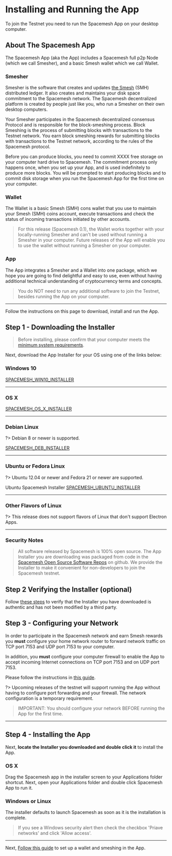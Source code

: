 # Installing and Running the App

To join the Testnet you need to run the Spacemesh App on your desktop computer.

## About The Spacemesh App

The Spacemesh App (aka the App) includes a Spacemesh full p2p Node (which we call Smesher), and a basic Smesh wallet which we call Wallet.

### Smesher
Smesher is the software that creates and updates [the Smesh](../coins.md) (SMH) distributed ledger. It also creates and maintains your disk space commitment to the Spacemesh network. The Spacemesh decentralized platform is created by people just like you, who run a Smesher on their own desktop computers.

Your Smesher participates in the Spacemesh decentralized consensus Protocol and is responsible for the block-smeshing process. Block Smeshing is the process of submitting blocks with transactions to the Testnet network. You earn block smeshing rewards for submitting blocks with transactions to the Testnet network, according to the rules of the Spacemesh protocol.

Before you can produce blocks, you need to commit XXXX free storage on your computer hard drive to Spacemesh. The commitment process only happens once, when you set up your App, and is used indefinitely to produce more blocks. You will be prompted to start producing blocks and to commit disk storage when you run the Spacemesh App for the first time on your computer.

### Wallet
The Wallet is a basic Smesh (SMH) cons wallet that you use to maintain your Smesh (SMH) coins account, execute transactions and check the status of incoming transactions initiated by other accounts.

> For this release (Spacemesh 0.1), the Wallet works together with your locally-running Smesher and can't be used without running a Smesher in your computer. Future releases of the App will enable you to use the wallet without running a Smesher on your computer.

### App
The App integrates a Smesher and a Wallet into one package, which we hope you are going to find delightful and easy to use, even without having additional technical understanding of cryptocurrency terms and concepts.

> You do NOT need to run any additional software to join the Testnet, besides running the App on your computer.

---

Follow the instructions on this page to download, install and run the App.

## Step 1 - Downloading the Installer

> Before installing, please confirm that your computer meets the [minimum system requirements](requirements.md).

Next, download the App Installer for your OS using one of the links below:

### Windows 10

[SPACEMESH_WIN10_INSTALLER](exe_installer)

---

### OS X

[SPACEMESH_OS_X_INSTALLER](dmg_installer)

---

### Debian Linux

?> Debian 8 or newer is supported.

[SPACEMESH_DEB_INSTALLER](deb_installer)

---

### Ubuntu or Fedora Linux

?> Ubuntu 12.04 or newer and Fedora 21 or newer are supported.

Ubuntu Spacemesh Installer
[SPACEMESH_UBUNTU_INSTALLER](AppImage_installer)

---

### Other Flavors of Linux

?> This release does not support flavors of Linux that don't support Electron Apps.

---

### Security Notes

> All software released by Spacemesh is 100% open source. The App Installer you are downloading was packaged from code in the [Spacemesh Open Source Software Repos](https://github.com/spacemeshos) on github. We provide the Installer to make it convenient for non-developers to join the Spacemesh testnet.


## Step 2 Verifying the Installer (optional)

Follow [these steps](auth.md) to verify that the Installer you have downloaded is authentic and has not been modified by a third party.

## Step 3 - Configuring your Network

In order to participate in the Spacemesh network and earn Smesh rewards you **must** configure your home network router to forward network traffic on TCP port 7153 and UDP port 7153 to your computer.

In addition, you **must** configure your computer firewall to enable the App to accept incoming Internet connections on TCP port 7153 and on UDP port 7153.

Please follow the instructions in [this guide](netconfig.md).

?> Upcoming releases of the testnet will support running the App without having to configure port forwarding and your firewall. The network configuration is a temporary requirement.

> IMPORTANT: You should configure your network BEFORE running the App for the first time.

---
## Step 4 - Installing the App

Next, **locate the Installer you downloaded and double click it** to install the App.

### OS X
Drag the Spacemesh app in the installer screen to your Applications folder shortcut. Next, open your Applications folder and double click Spacemesh App to run it.

### Windows or Linux
The installer defaults to launch Spacemesh as soon as it is the installation is complete.

> If you see a Windows security alert then check the checkbox 'Priave networks' and click 'Allow access'.


---

Next, [Follow this guide](guide/setup.md) to set up a wallet and smeshing in the App.
